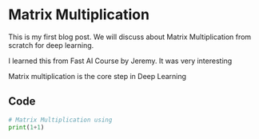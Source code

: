 # Matrix Multiplication

This is my first blog post. We will discuss about Matrix Multiplication from scratch for deep learning.

I  learned this from Fast AI Course by Jeremy. It was very interesting

Matrix multiplication is the core step in Deep Learning

## Code
```python
# Matrix Multiplication using
print(1+1)
```

